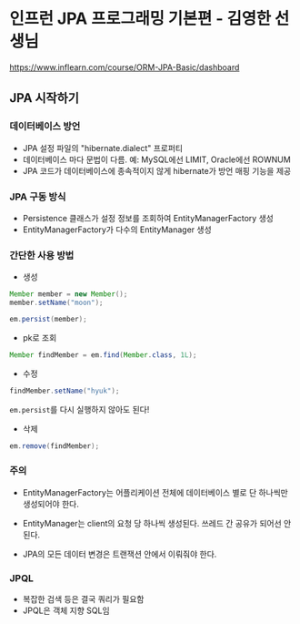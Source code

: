 # 인프런 JPA 프로그래밍 기본편 - 김영한 선생님

https://www.inflearn.com/course/ORM-JPA-Basic/dashboard

## JPA 시작하기

### 데이터베이스 방언

- JPA 설정 파일의 "hibernate.dialect" 프로퍼티
- 데이터베이스 마다 문법이 다름. 예: MySQL에선 LIMIT, Oracle에선 ROWNUM
- JPA 코드가 데이터베이스에 종속적이지 않게 hibernate가 방언 매핑 기능을 제공

### JPA 구동 방식

- Persistence 클래스가 설정 정보를 조회하여 EntityManagerFactory 생성
- EntityManagerFactory가 다수의 EntityManager 생성

### 간단한 사용 방법

- 생성

```java
Member member = new Member();
member.setName("moon");

em.persist(member);
```

- pk로 조회

```java
Member findMember = em.find(Member.class, 1L);
```

- 수정

```java
findMember.setName("hyuk");
```

`em.persist`를 다시 실행하지 않아도 된다!

- 삭제

```java
em.remove(findMember);
```

### 주의

- EntityManagerFactory는 어플리케이션 전체에 데이터베이스 별로 단 하나씩만 생성되어야 한다.

- EntityManager는 client의 요청 당 하나씩 생성된다. 쓰레드 간 공유가 되어선 안된다.
- JPA의 모든 데이터 변경은 트랜잭션 안에서 이뤄줘야 한다.

### JPQL

- 복잡한 검색 등은 결국 쿼리가 필요함
- JPQL은 객체 지향 SQL임